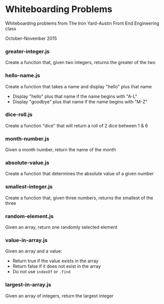 # Whiteboarding Problems

Whiteboarding problems from The Iron Yard-Austin Front End Engineering class

October-November 2015


### greater-integer.js

Create a function that, given two integers, returns the greater of the two


### hello-name.js

Create a function that takes a name and display "hello" plus that name
* Display "hello" plus that name if the name begins with "A-L"
* Display "goodbye" plus that name if the name begins with "M-Z"


### dice-roll.js

Create a function "dice" that will return a roll of 2 dice between 1 & 6


### month-number.js

Given a month number, return the name of the month


### absolute-value.js

Create a function that determines the absolute value of a given number


### smallest-integer.js

Create a function that, given three numbers, returns the smallest of the three


### random-element.js

Given an array, return one randomly selected element


### value-in-array.js

Given an array and a value:
* Return true if the value exists in the array
* Return false if it does not exist in the array
* Do not use `indexOf` or `.find`


### largest-in-array.js

Given an array of integers, return the largest integer
